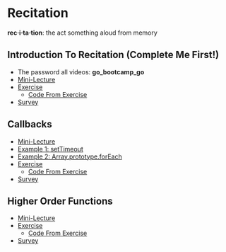 # Recitation

**rec·i·ta·tion**: the act something aloud from memory


## Introduction To Recitation (Complete Me First!)

* The password all videos: **go_bootcamp_go**
* [Mini-Lecture][intro]
* [Exercise][exer]
  * [Code From Exercise][code]
* [Survey](http://goo.gl/forms/nHE0NIU2Rr)

[intro]:https://vimeo.com/161983328
[exer]:https://vimeo.com/161983327
[code]:./addNum.js

## Callbacks

* [Mini-Lecture][callbacks]
* [Example 1: setTimeout][callbacksExample1]
* [Example 2: Array.prototype.forEach][callbacksExample2]
* [Exercise][callbacksExercise]
  * [Code From Exercise][callbackscode]
* [Survey](http://goo.gl/forms/NLjx76HXrw)

[callbacks]:https://vimeo.com/161858503
[callbacksExample1]:https://vimeo.com/161858502
[callbacksExample2]:https://vimeo.com/161858501
[callbacksExercise]:https://vimeo.com/161858500
[callbackscode]:./callbacks.js

## Higher Order Functions

* [Mini-Lecture][hof]
* [Exercise][hofExercise]
  * [Code From Exercise][hofcode]
* [Survey](http://goo.gl/forms/K42chEHhvP)

[hof]:https://vimeo.com/161983797
[hofExercise]:https://vimeo.com/161983796
[hofcode]:./createAdder.js
